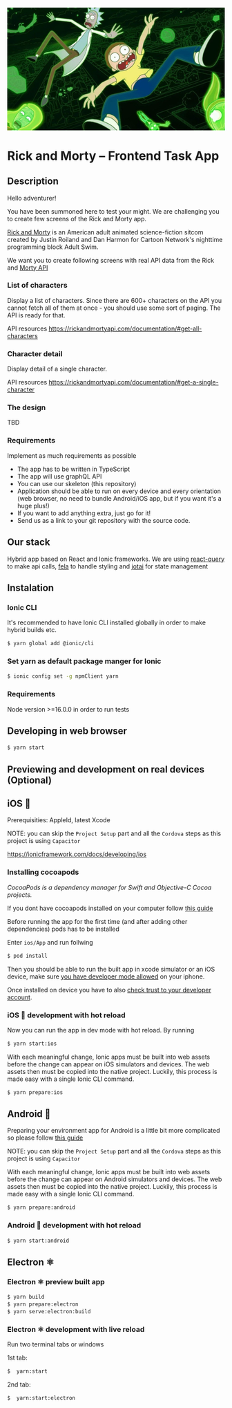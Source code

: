 ![rick and morty](./rick-and-morty-hero.webp)

# Rick and Morty – Frontend Task App

## Description
Hello adventurer! 

You have been summoned here to test your might. We are challenging you to create few screens of the Rick and Morty app.

[Rick and Morty](https://en.wikipedia.org/wiki/Rick_and_Morty) is an American adult animated science-fiction sitcom created by Justin Roiland and Dan Harmon for Cartoon Network's nighttime programming block Adult Swim.

We want you to create following screens with real API data from the Rick and [Morty API](https://rickandmortyapi.com/documentation)

### List of characters
Display a list of characters. Since there are 600+ characters on the API you cannot fetch all of them at once - you should use some sort of paging. The API is ready for that.

API resources
https://rickandmortyapi.com/documentation/#get-all-characters

### Character detail
Display detail of a single character. 

API resources
https://rickandmortyapi.com/documentation/#get-a-single-character

### The design 
TBD

### Requirements
Implement as much requirements as possible

* The app has to be written in TypeScript
* The app will use graphQL API
* You can use our skeleton (this repository)
* Application should be able to run on every device and every orientation (web browser, no need to bundle Android/iOS app, but if you want it's a huge plus!)
* If you want to add anything extra, just go for it!
* Send us as a link to your git repository with the source code.

## Our stack

Hybrid app based on React and Ionic frameworks.
We are using [react-query](https://tanstack.com/query/latest/docs/react/overview) to make api calls, [fela](https://github.com/robinweser/fela) to handle styling
and [jotai](https://jotai.org/) for state management

## Instalation

### Ionic CLI

It's recommended to have Ionic CLI installed globally in order to make hybrid builds etc.

```bash
$ yarn global add @ionic/cli
```

### Set yarn as default package manger for Ionic

```bash
$ ionic config set -g npmClient yarn
```

### Requirements

Node version >=16.0.0 in order to run tests

## Developing in web browser

```bash
$ yarn start
```

## Previewing and development on real devices (Optional)

## iOS 🍏

Prerequisities: AppleId, latest Xcode

NOTE: you can skip the `Project Setup​` part and all the `Cordova` steps as this project is using `Capacitor`

https://ionicframework.com/docs/developing/ios

### Installing cocoapods

_CocoaPods is a dependency manager for Swift and Objective-C Cocoa projects._

If you dont have cocoapods installed on your computer follow [this guide](https://cocoapods.org/)

Before running the app for the first time (and after adding other dependencies) pods has to be installed

Enter `ios/App` and run follwing

```bash
$ pod install
```

Then you should be able to run the built app in xcode simulator or an iOS device, make sure [you have developer mode allowed](https://nerdschalk.com/ios-16-how-to-enable-developer-mode-on-iphone-using-the-settings-app/) on your iphone.

Once installed on device you have to also [check trust to your developer account](https://osxdaily.com/2021/05/07/how-to-trust-an-app-on-iphone-ipad-to-fix-untrusted-developer-message/).

### iOS 🍏 development with hot reload

Now you can run the app in dev mode with hot reload. By running

```bash
$ yarn start:ios
```

With each meaningful change, Ionic apps must be built into web assets before the change can appear on iOS simulators and devices. The web assets then must be copied into the native project. Luckily, this process is made easy with a single Ionic CLI command.

```bash
$ yarn prepare:ios
```

## Android 🤖

Preparing your environment app for Android is a little bit more complicated so please follow [this guide](https://ionicframework.com/docs/developing/android#installing-android-studio)

NOTE: you can skip the `Project Setup​` part and all the `Cordova` steps as this project is using `Capacitor`

With each meaningful change, Ionic apps must be built into web assets before the change can appear on Android simulators and devices. The web assets then must be copied into the native project. Luckily, this process is made easy with a single Ionic CLI command.

```bash
$ yarn prepare:android
```

### Android 🤖 development with hot reload

```bash
$ yarn start:android
```

## Electron ⚛

### Electron ⚛ preview built app

```bash
$ yarn build
$ yarn prepare:electron
$ yarn serve:electron:build
```

### Electron ⚛ development with live reload

Run two terminal tabs or windows

1st tab:

```bash
$  yarn:start
```

2nd tab:

```bash
$  yarn:start:electron
```
